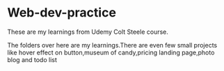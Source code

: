 # Web-dev-practice
These are my learnings from Udemy Colt Steele course.

The folders over here are my learnings.There are even few small projects like hover effect on button,museum of candy,pricing landing page,photo blog and todo list

